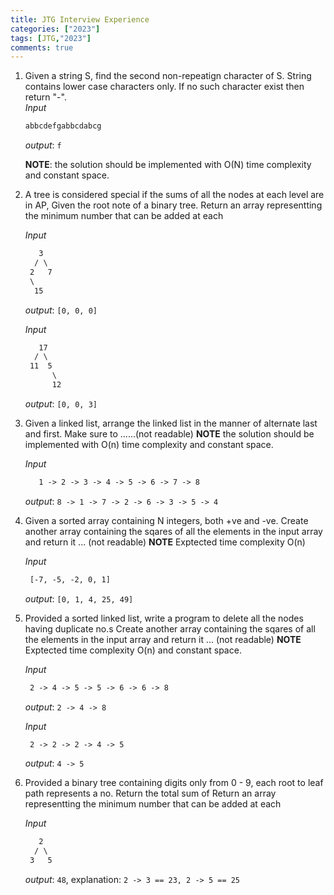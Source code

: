 ```yaml
---
title: JTG Interview Experience
categories: ["2023"]
tags: [JTG,"2023"]
comments: true
---
```


1. Given a string S, find the second non-repeatign character of S. String contains lower case characters only. If no such character exist then return "-". <br>
    *Input*
    ```txt
    abbcdefgabbcdabcg
    ```
    *output*: `f`

    **NOTE**: the solution should be implemented with O(N) time complexity and constant space. 
 
2. A tree is considered special if the sums of all the nodes at each level are in AP, Given the root note of a binary tree. 
  Return an array representting the minimum number that can be added at each

      *Input*
      ```txt
         3
        / \
       2   7
       \
        15

      ```

      *output*: `[0, 0, 0]`
      
      
      *Input*
      ```txt
         17
        / \
       11  5
            \
            12

      ```

      *output*: `[0, 0, 3]`
      

3. Given a linked list, arrange the linked list in the manner of alternate last and first. Make sure to ......(not readable) 
  **NOTE** the solution should be implemented with O(n) time complexity and constant space. 

      *Input*
      ```txt
         1 -> 2 -> 3 -> 4 -> 5 -> 6 -> 7 -> 8
      ```

      *output*: `8 -> 1 -> 7 -> 2 -> 6 -> 3 -> 5 -> 4`

4. Given a sorted array containing N integers, both +ve and -ve. 
   Create another array containing the sqares of all the elements in the input array and return it ... (not readable)
   **NOTE** Exptected time complexity O(n)
  

      *Input*
      ```txt
       [-7, -5, -2, 0, 1]
      ```

      *output*: `[0, 1, 4, 25, 49]`
 

4. Provided a sorted linked list, write a program to delete all the nodes having duplicate no.s 
   Create another array containing the sqares of all the elements in the input array and return it ... (not readable)
   **NOTE** Exptected time complexity O(n) and constant space. 
  

      *Input*
      ```txt
       2 -> 4 -> 5 -> 5 -> 6 -> 6 -> 8
      ```

      *output*: `2 -> 4 -> 8`
      
      *Input*
      ```txt
       2 -> 2 -> 2 -> 4 -> 5 
      ```

      *output*: `4 -> 5`
 
 
5. Provided a binary tree containing digits only from 0 - 9, each root to leaf path represents a no. Return the total sum of 
  Return an array representting the minimum number that can be added at each

      *Input*
      ```txt
         2
        / \
       3   5

      ```

      *output*: `48`, explanation: `2 -> 3 == 23, 2 -> 5 == 25` 
      
     

